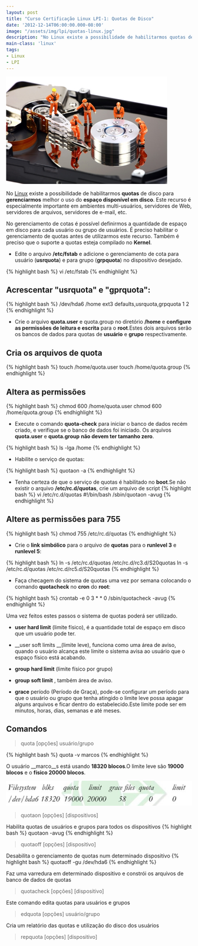 ```yaml
---
layout: post
title: "Curso Certificação Linux LPI-1: Quotas de Disco"
date: '2012-12-14T06:00:00.000-08:00'
image: "/assets/img/lpi/quotas-linux.jpg"
description: "No Linux existe a possibilidade de habilitarmos quotas de disco para gerenciarmos melhor o uso do espaço disponível em disco."
main-class: 'linux'
tags:
- Linux
- LPI
---
```


![Curso Certificação Linux LPI-1: Quotas de Disco](/assets/img/lpi/quotas-linux.jpg "Curso Certificação Linux LPI-1: Quotas de Disco")

No [Linux](https://cse.google.com.br/cse/publicurl?cx=004473188612396442360:qs2ekmnkweq&q=Linux) existe a possibilidade de habilitarmos __quotas__ de disco para __gerenciarmos__ melhor o uso do __espaço disponível em disco__. Este recurso é especialmente importante em ambientes multi-usuários, servidores de Web, servidores de arquivos, servidores de e-mail, etc.
 
No gerenciamento de cotas é possível definirmos a quantidade de espaço em disco para cada usuário ou grupo de usuários. É preciso habilitar o gerenciamento de quotas antes de utilizarmos este recurso. Também é preciso que o suporte a quotas esteja compilado no __Kernel__. 

* Edite o arquivo __/etc/fstab__ e adicione o gerenciamento de cota para usuário (__usrquota__) e para grupo (__grpquota__) no dispositivo desejado.
 
{% highlight bash %}
vi /etc/fstab
{% endhighlight %}

## Acrescentar "usrquota" e "gprquota":
 
{% highlight bash %}
/dev/hda6 /home ext3 defaults,usrquota,grpquota 1 2
{% endhighlight %}

* Crie o arquivo __quota.user__ e quota.group no diretório __/home__ e __configure as permissões de leitura e escrita__ para o __root__.Estes dois arquivos serão os bancos de dados para quotas de __usuário__ e __grupo__ respectivamente.
 
## Cria os arquivos de quota
 
{% highlight bash %}
touch /home/quota.user
touch /home/quota.group
{% endhighlight %}
 
## Altera as permissões
 
{% highlight bash %}
chmod 600 /home/quota.user
chmod 600 /home/quota.group
{% endhighlight %}
 
* Execute o comando __quota-check__ para iniciar o banco de dados recém criado, e verifique se o banco de dados foi iniciado. Os arquivos __quota.user__ e __quota.group__ __não devem ter tamanho zero__.
 
{% highlight bash %}
ls -lga /home
{% endhighlight %}
 
* Habilite o serviço de quotas:
 
{% highlight bash %}
quotaon -a
{% endhighlight %}
 
* Tenha certeza de que o serviço de quotas é habilitado no __boot__.Se não existir o arquivo __/etc/rc.d/quotas__, crie um arquivo de script
{% highlight bash %}
vi /etc/rc.d/quotas
#!/bin/bash
/sbin/quotaon -avug
{% endhighlight %}
 
## Altere as permissões para 755
 
{% highlight bash %}
chmod 755 /etc/rc.d/quotas
{% endhighlight %}
 
* Crie o __link simbólico__ para o arquivo de __quotas__ para o __runlevel 3__ e __runlevel 5__:
 
{% highlight bash %}
ln -s /etc/rc.d/quotas /etc/rc.d/rc3.d/S20quotas
ln -s /etc/rc.d/quotas /etc/rc.d/rc5.d/S20quotas
{% endhighlight %}
 
* Faça checagem do sistema de quotas uma vez por semana colocando o comando __quotacheck__ no __cron__ do __root__:
 
{% highlight bash %}
crontab -e
0 3 * * 0 /sbin/quotacheck -avug
{% endhighlight %}
 
Uma vez feitos estes passos o sistema de quotas poderá ser utilizado.
 
 - __user hard limit__ (limite físico), é a quantidade total de espaço em disco que um usuário pode ter.
 
 - __user soft limits __(limite leve), funciona como uma área de aviso, quando o usuário alcança este limite o sistema avisa ao usuário que o espaço físico está acabando.
 
 - __group hard limit__ (limite físico por grupo)
 
 - __group soft limit__ , também área de aviso.
 
 - __grace__ período (Período de Graça), pode-se configurar um período para que o usuário ou grupo que tenha atingido o limite leve possa apagar alguns arquivos e ficar dentro do estabelecido.Este limite pode ser em minutos, horas, dias, semanas e até meses. 

## Comandos
 
> quota [opções] usuário/grupo
 
{% highlight bash %}
quota -v marcos
{% endhighlight %}
 
O usuário __marco__s está usando __18320 blocos__.O limite leve são __19000 blocos__ e o __físico 20000 blocos__.

![Blog Linux](/assets/img/lpi/quotas.jpg "Blog Linux")
 
 
> quotaon [opções] [dispositivos]
 
Habilita quotas de usuários e grupos para todos os dispositivos
{% highlight bash %}
quotaon -avug
{% endhighlight %}
 
> quotaoff [opções] [dispositivo]
 
Desabilita o gerenciamento de quotas num determinado dispositivo
{% highlight bash %}
quotaoff -gu /dev/hda6
{% endhighlight %}
 
Faz uma varredura em determinado dispositivo e constrói os arquivos de banco de dados de quotas
> quotacheck [opções] [dispositivo]
 
 
Este comando edita quotas para usuários e grupos
> edquota [opções] usuário/grupo
 
 
Cria um relatório das quotas e utilização do disco dos usuários
> repquota [opções] [dispositivo]

<script async src="https://pagead2.googlesyndication.com/pagead/js/adsbygoogle.js"></script>

<!-- Informat -->
<ins class="adsbygoogle"
 style="display:block"
 data-ad-client="ca-pub-2838251107855362"
 data-ad-slot="2327980059"
 data-ad-format="auto"
 data-full-width-responsive="true"></ins>

<script>
(adsbygoogle = window.adsbygoogle || []).push({});
</script>


